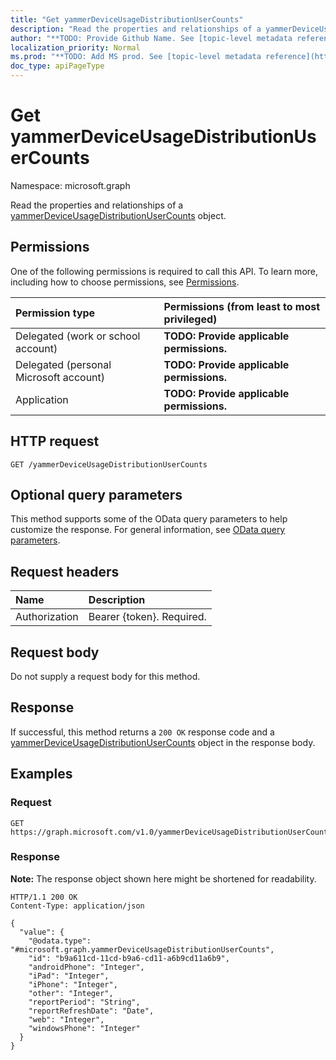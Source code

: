 ```yaml
---
title: "Get yammerDeviceUsageDistributionUserCounts"
description: "Read the properties and relationships of a yammerDeviceUsageDistributionUserCounts object."
author: "**TODO: Provide Github Name. See [topic-level metadata reference](https://msgo.azurewebsites.net/add/document/guidelines/metadata.html#topic-level-metadata)**"
localization_priority: Normal
ms.prod: "**TODO: Add MS prod. See [topic-level metadata reference](https://msgo.azurewebsites.net/add/document/guidelines/metadata.html#topic-level-metadata)**"
doc_type: apiPageType
---
```


# Get yammerDeviceUsageDistributionUserCounts
Namespace: microsoft.graph



Read the properties and relationships of a [yammerDeviceUsageDistributionUserCounts](../resources/yammerdeviceusagedistributionusercounts.md) object.

## Permissions
One of the following permissions is required to call this API. To learn more, including how to choose permissions, see [Permissions](/graph/permissions-reference).

|Permission type|Permissions (from least to most privileged)|
|:---|:---|
|Delegated (work or school account)|**TODO: Provide applicable permissions.**|
|Delegated (personal Microsoft account)|**TODO: Provide applicable permissions.**|
|Application|**TODO: Provide applicable permissions.**|

## HTTP request

<!-- {
  "blockType": "ignored"
}
-->
``` http
GET /yammerDeviceUsageDistributionUserCounts
```

## Optional query parameters
This method supports some of the OData query parameters to help customize the response. For general information, see [OData query parameters](/graph/query-parameters).

## Request headers
|Name|Description|
|:---|:---|
|Authorization|Bearer {token}. Required.|

## Request body
Do not supply a request body for this method.

## Response

If successful, this method returns a `200 OK` response code and a [yammerDeviceUsageDistributionUserCounts](../resources/yammerdeviceusagedistributionusercounts.md) object in the response body.

## Examples

### Request
<!-- {
  "blockType": "request",
  "name": "get_yammerdeviceusagedistributionusercounts"
}
-->
``` http
GET https://graph.microsoft.com/v1.0/yammerDeviceUsageDistributionUserCounts
```


### Response
**Note:** The response object shown here might be shortened for readability.
<!-- {
  "blockType": "response",
  "truncated": true,
  "@odata.type": "microsoft.graph.yammerDeviceUsageDistributionUserCounts"
}
-->
``` http
HTTP/1.1 200 OK
Content-Type: application/json

{
  "value": {
    "@odata.type": "#microsoft.graph.yammerDeviceUsageDistributionUserCounts",
    "id": "b9a611cd-11cd-b9a6-cd11-a6b9cd11a6b9",
    "androidPhone": "Integer",
    "iPad": "Integer",
    "iPhone": "Integer",
    "other": "Integer",
    "reportPeriod": "String",
    "reportRefreshDate": "Date",
    "web": "Integer",
    "windowsPhone": "Integer"
  }
}
```


